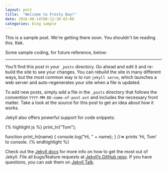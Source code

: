 ```yaml
---
layout: post
title:  "Welcome to Frosty Bay!" 
date: 2016-08-14T00:12:30-03:00
categories: blog sample
---
```

This is a sample post. We're getting there soon. You shouldn't be reading this. Kek.

Some sample coding, for future reference, below:

----

You’ll find this post in your `_posts` directory. Go ahead and edit it and re-build the site to see your changes. You can rebuild the site in many different ways, but the most common way is to run `jekyll serve`, which launches a web server and auto-regenerates your site when a file is updated.

To add new posts, simply add a file in the `_posts` directory that follows the convention `YYYY-MM-DD-name-of-post.ext` and includes the necessary front matter. Take a look at the source for this post to get an idea about how it works.

Jekyll also offers powerful support for code snippets:

{% highlight js %}
print_hi("Tom");

function print_hi(name) {
  console.log("Hi, " + name);
}
//=> prints 'Hi, Tom' to console.
{% endhighlight %}

Check out the [Jekyll docs][jekyll-docs] for more info on how to get the most out of Jekyll. File all bugs/feature requests at [Jekyll’s GitHub repo][jekyll-gh]. If you have questions, you can ask them on [Jekyll Talk][jekyll-talk].

[jekyll-docs]: http://jekyllrb.com/docs/home
[jekyll-gh]:   https://github.com/jekyll/jekyll
[jekyll-talk]: https://talk.jekyllrb.com/
